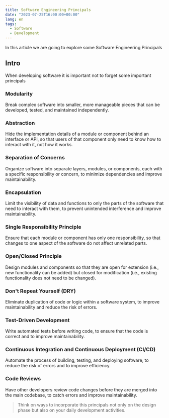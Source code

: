 ```yaml
---
title: Software Engineering Principals
date: "2023-07-25T16:00:00+00:00"
lang: en
tags:
  - Software
  - Development
---
```


In this article we are going to explore some Software Engineering Principals

## Intro ##

When developing software it is important not to forget some important principals

### Modularity ###

Break complex software into smaller, more manageable pieces that can be developed, tested, and maintained independently.

### Abstraction ###

Hide the implementation details of a module or component behind an interface or API, so that users of that component only need to know how to interact with it, not how it works.

### Separation of Concerns ###

Organize software into separate layers, modules, or components, each with a specific responsibility or concern, to minimize dependencies and improve maintainability.

### Encapsulation ###

Limit the visibility of data and functions to only the parts of the software that need to interact with them, to prevent unintended interference and improve maintainability.

### Single Responsibility Principle ###

Ensure that each module or component has only one responsibility, so that changes to one aspect of the software do not affect unrelated parts.

### Open/Closed Principle ###

Design modules and components so that they are open for extension (i.e., new functionality can be added) but closed for modification (i.e., existing functionality does not need to be changed).

### Don't Repeat Yourself (DRY) ###

Eliminate duplication of code or logic within a software system, to improve maintainability and reduce the risk of errors.

### Test-Driven Development ###

Write automated tests before writing code, to ensure that the code is correct and to improve maintainability.

### Continuous Integration and Continuous Deployment (CI/CD) ###

Automate the process of building, testing, and deploying software, to reduce the risk of errors and to improve efficiency.

### Code Reviews ###

Have other developers review code changes before they are merged into the main codebase, to catch errors and improve maintainability.

> Think on ways to incorporate this principals not only on the design phase but also on your daily development activities.
